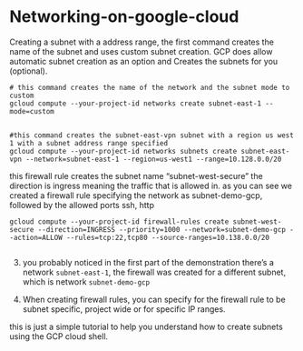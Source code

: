 # Networking-on-google-cloud


 Creating a subnet with a address range, the first command creates the name of the subnet and uses custom subnet creation. GCP does allow automatic subnet creation as an option and Creates the subnets for you (optional).


```
# this command creates the name of the network and the subnet mode to custom 
gcloud compute --your-project-id networks create subnet-east-1 --mode=custom
    
```

```
#this command creates the subnet-east-vpn subnet with a region us west 1 with a subnet address range specified
gcloud compute --your-project-id networks subnets create subnet-east-vpn --network=subnet-east-1 --region=us-west1 --range=10.128.0.0/20

```
 

this firewall rule creates the subnet name “subnet-west-secure” the direction is ingress meaning the traffic that is allowed in. as you can see we created a firewall rule specifying the network as subnet-demo-gcp, followed by the allowed ports ssh, http


```
gcloud compute --your-project-id firewall-rules create subnet-west-secure --direction=INGRESS --priority=1000 --network=subnet-demo-gcp --action=ALLOW --rules=tcp:22,tcp80 --source-ranges=10.138.0.0/20
   
```



3. you probably noticed in the first part of the demonstration there’s a network `subnet-east-1`, the firewall was created for a different subnet, which is network `subnet-demo-gcp`


4. When creating firewall rules, you can specify for the firewall rule to be subnet specific, project wide or for specific IP ranges.

this is just a simple tutorial to help you understand how to create subnets using the GCP cloud shell. 
